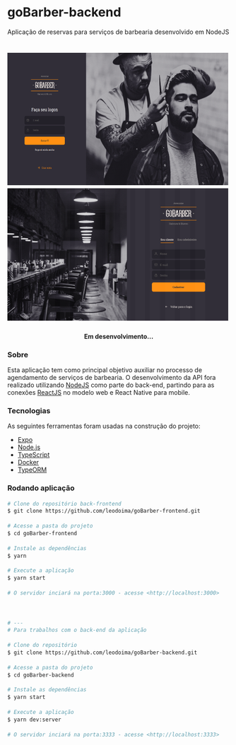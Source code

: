 # goBarber-backend
Aplicação de reservas para serviços de barbearia desenvolvido em NodeJS

<h1>
  <img width="500px" height="300px" src="/assets/gobarber-login.png" />
  <img width="500px" height="300px" src="/assets/gobarber-cadastro.png" />
</h1>

<h4 align="center"> 
	Em desenvolvimento...
</h4>

### Sobre

Esta aplicação tem como principal objetivo auxiliar no processo de agendamento de serviços de barbearia. O desenvolvimento da API fora realizado utilizando
<a href="https://github.com/leodoima/goBarber-backend">NodeJS</a> como parte do back-end, partindo para as conexões 
<a href="https://github.com/leodoima/goBarber-frontend">ReactJS</a> no modelo web e React Native para mobile.


### Tecnologias

As seguintes ferramentas foram usadas na construção do projeto:

- [Expo](https://expo.io/)
- [Node.js](https://nodejs.org/en/)
- [TypeScript](https://www.typescriptlang.org/)
- [Docker](https://www.docker.com/)
- [TypeORM](https://typeorm.io/)


### Rodando aplicação

```bash
# Clone do repositório back-frontend
$ git clone https://github.com/leodoima/goBarber-frontend.git

# Acesse a pasta do projeto
$ cd goBarber-frontend

# Instale as dependências
$ yarn

# Execute a aplicação
$ yarn start

# O servidor inciará na porta:3000 - acesse <http://localhost:3000>



# ---
# Para trabalhos com o back-end da aplicação

# Clone do repositório
$ git clone https://github.com/leodoima/goBarber-backend.git

# Acesse a pasta do projeto
$ cd goBarber-backend

# Instale as dependências
$ yarn start

# Execute a aplicação
$ yarn dev:server

# O servidor inciará na porta:3333 - acesse <http://localhost:3333>
```
